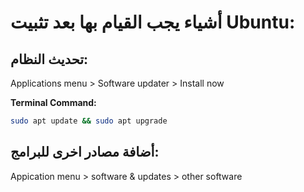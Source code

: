 # أشياء يجب القيام بها بعد تثبيت Ubuntu:
## تحديث النظام:
Applications menu > Software updater > Install now

**Terminal Command:**  
```bash
sudo apt update && sudo apt upgrade
```
## أضافة مصادر اخرى للبرامج:
Appication menu > software & updates > other software

